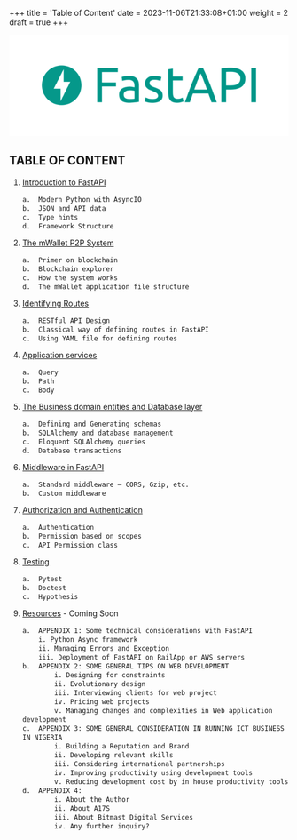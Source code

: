 +++
title = 'Table of Content'
date = 2023-11-06T21:33:08+01:00
weight = 2
draft = true
+++


![FastAPI logo](../fastapi.png)

## TABLE OF CONTENT
1.	[Introduction to FastAPI](/chapter1/)

		a.	Modern Python with AsyncIO
		b.	JSON and API data
		c.	Type hints
		d.	Framework Structure
2.	[The mWallet P2P System](/chapter2/) 

		a.	Primer on blockchain
		b.	Blockchain explorer
		c.	How the system works
		d.	The mWallet application file structure
3.	[Identifying Routes](/chapter3/) 

		a.	RESTful API Design
		b.	Classical way of defining routes in FastAPI
		c.	Using YAML file for defining routes
4.	[Application services](/chapter4/) 

		a.	Query
		b.	Path
		c.	Body
5.	[The Business domain entities and Database layer](/chapter5/)

		a.	Defining and Generating schemas
		b.	SQLAlchemy and database management
		c.	Eloquent SQLAlchemy queries
		d.	Database transactions
6.	[Middleware in FastAPI](/chapter6/)

		a.	Standard middleware – CORS, Gzip, etc.
		b.	Custom middleware 
7.	[Authorization and Authentication](/chapter7/)

		a.	Authentication
		b.	Permission based on scopes
		c.	API Permission class
8.	[Testing](/chapter8/)

		a.	Pytest
		b.	Doctest
		c.	Hypothesis
9.	[Resources](/chapter9/) - Coming Soon

		a.	APPENDIX 1: Some technical considerations with FastAPI
			i. Python Async framework
			ii. Managing Errors and Exception
			iii. Deployment of FastAPI on RailApp or AWS servers
		b.	APPENDIX 2: SOME GENERAL TIPS ON WEB DEVELOPMENT 
				i. Designing for constraints
				ii. Evolutionary design
				iii. Interviewing clients for web project
				iv. Pricing web projects
				v. Managing changes and complexities in Web application development
		c.	APPENDIX 3: SOME GENERAL CONSIDERATION IN RUNNING ICT BUSINESS IN NIGERIA
				i. Building a Reputation and Brand
				ii. Developing relevant skills
				iii. Considering international partnerships
				iv. Improving productivity using development tools
				v. Reducing development cost by in house productivity tools
		d.	APPENDIX 4: 
				i. About the Author				
				ii. About A17S
				iii. About Bitmast Digital Services
				iv. Any further inquiry?
